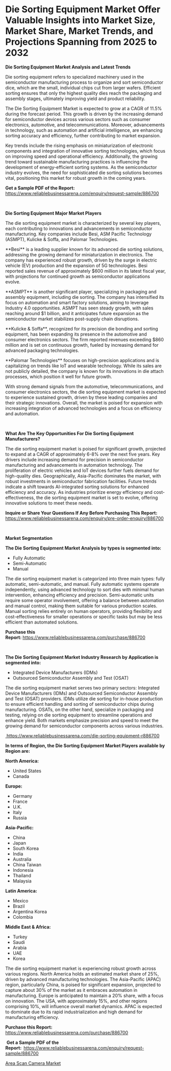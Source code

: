 <p><h1>Die Sorting Equipment Market Offer Valuable Insights into Market Size, Market Share, Market Trends, and Projections Spanning from 2025 to 2032</h1></p><p><strong>Die Sorting Equipment Market Analysis and Latest Trends</strong></p>
<p><p>Die sorting equipment refers to specialized machinery used in the semiconductor manufacturing process to organize and sort semiconductor dice, which are the small, individual chips cut from larger wafers. Efficient sorting ensures that only the highest quality dies reach the packaging and assembly stages, ultimately improving yield and product reliability.</p><p>The Die Sorting Equipment Market is expected to grow at a CAGR of 11.5% during the forecast period. This growth is driven by the increasing demand for semiconductor devices across various sectors such as consumer electronics, automotive, and telecommunications. Moreover, advancements in technology, such as automation and artificial intelligence, are enhancing sorting accuracy and efficiency, further contributing to market expansion.</p><p>Key trends include the rising emphasis on miniaturization of electronic components and integration of innovative sorting technologies, which focus on improving speed and operational efficiency. Additionally, the growing trend toward sustainable manufacturing practices is influencing the development of energy-efficient sorting systems. As the semiconductor industry evolves, the need for sophisticated die sorting solutions becomes vital, positioning this market for robust growth in the coming years.</p></p>
<p><strong>Get a Sample PDF of the Report:&nbsp;</strong> <a href="https://www.reliablebusinessarena.com/enquiry/request-sample/886700?utm_campaign=3531&utm_medium=2&utm_source=Github&utm_content=ia&utm_term=08042025&utm_id=die-sorting-equipment">https://www.reliablebusinessarena.com/enquiry/request-sample/886700</a></p>
<p>&nbsp;</p>
<p><strong>Die Sorting Equipment Major Market Players</strong></p>
<p><p>The die sorting equipment market is characterized by several key players, each contributing to innovations and advancements in semiconductor manufacturing. Key companies include Besi, ASM Pacific Technology (ASMPT), Kulicke & Soffa, and Palomar Technologies.</p><p>**Besi** is a leading supplier known for its advanced die sorting solutions, addressing the growing demand for miniaturization in electronics. The company has experienced robust growth, driven by the surge in electric vehicle (EV) production and the expansion of 5G technologies. Besi reported sales revenue of approximately $600 million in its latest fiscal year, with projections for continued growth as semiconductor applications evolve.</p><p>**ASMPT** is another significant player, specializing in packaging and assembly equipment, including die sorting. The company has intensified its focus on automation and smart factory solutions, aiming to leverage Industry 4.0 opportunities. ASMPT has seen steady growth, with sales reaching around $1 billion, and it anticipates future expansion as the semiconductor market stabilizes post-supply chain disruptions.</p><p>**Kulicke & Soffa**, recognized for its precision die bonding and sorting equipment, has been expanding its presence in the automotive and consumer electronics sectors. The firm reported revenues exceeding $860 million and is set on continuous growth, fueled by increasing demand for advanced packaging technologies.</p><p>**Palomar Technologies** focuses on high-precision applications and is capitalizing on trends like IoT and wearable technology. While its sales are not publicly detailed, the company is known for its innovations in die attach processes, which position it well for future growth.</p><p>With strong demand signals from the automotive, telecommunications, and consumer electronics sectors, the die sorting equipment market is expected to experience sustained growth, driven by these leading companies and their strategic innovations. Overall, the market is poised for expansion with increasing integration of advanced technologies and a focus on efficiency and automation.</p></p>
<p>&nbsp;</p>
<p><strong>What Are The Key Opportunities For Die Sorting Equipment Manufacturers?</strong></p>
<p><p>The die sorting equipment market is poised for significant growth, projected to expand at a CAGR of approximately 6-8% over the next five years. Key drivers include increasing demand for precision in semiconductor manufacturing and advancements in automation technology. The proliferation of electric vehicles and IoT devices further fuels demand for high-quality dies. Geographically, Asia-Pacific dominates the market, with robust investments in semiconductor fabrication facilities. Future trends indicate a shift towards AI-integrated sorting solutions for enhanced efficiency and accuracy. As industries prioritize energy efficiency and cost-effectiveness, the die sorting equipment market is set to evolve, offering innovative solutions to meet these needs.</p></p>
<p><strong>Inquire or Share Your Questions If Any Before Purchasing This Report:</strong> <a href="https://www.reliablebusinessarena.com/enquiry/pre-order-enquiry/886700?utm_campaign=3531&utm_medium=2&utm_source=Github&utm_content=ia&utm_term=08042025&utm_id=die-sorting-equipment">https://www.reliablebusinessarena.com/enquiry/pre-order-enquiry/886700</a></p>
<p>&nbsp;</p>
<p><strong>Market Segmentation</strong></p>
<p><strong>The Die Sorting Equipment Market Analysis by types is segmented into:</strong></p>
<p><ul><li>Fully Automatic</li><li>Semi-Automatic</li><li>Manual</li></ul></p>
<p><p>The die sorting equipment market is categorized into three main types: fully automatic, semi-automatic, and manual. Fully automatic systems operate independently, using advanced technology to sort dies with minimal human intervention, enhancing efficiency and precision. Semi-automatic units require some operator involvement, offering a balance between automation and manual control, making them suitable for various production scales. Manual sorting relies entirely on human operators, providing flexibility and cost-effectiveness for smaller operations or specific tasks but may be less efficient than automated solutions.</p></p>
<p><strong>Purchase this Report:&nbsp;</strong><a href="https://www.reliablebusinessarena.com/purchase/886700?utm_campaign=3531&utm_medium=2&utm_source=Github&utm_content=ia&utm_term=08042025&utm_id=die-sorting-equipment">https://www.reliablebusinessarena.com/purchase/886700</a></p>
<p>&nbsp;</p>
<p><strong>The Die Sorting Equipment Market Industry Research by Application is segmented into:</strong></p>
<p><ul><li>Integrated Device Manufacturers (IDMs)</li><li>Outsourced Semiconductor Assembly and Test (OSAT)</li></ul></p>
<p><p>The die sorting equipment market serves two primary sectors: Integrated Device Manufacturers (IDMs) and Outsourced Semiconductor Assembly and Test (OSAT) providers. IDMs utilize die sorting for in-house production to ensure efficient handling and sorting of semiconductor chips during manufacturing. OSATs, on the other hand, specialize in packaging and testing, relying on die sorting equipment to streamline operations and enhance yield. Both markets emphasize precision and speed to meet the growing demand for semiconductor components across various industries.</p></p>
<p><a href="https://www.reliablebusinessarena.com/die-sorting-equipment-r886700?utm_campaign=3531&utm_medium=2&utm_source=Github&utm_content=ia&utm_term=08042025&utm_id=die-sorting-equipment">&nbsp;https://www.reliablebusinessarena.com/die-sorting-equipment-r886700</a></p>
<p><strong>In terms of Region, the Die Sorting Equipment Market Players available by Region are:</strong></p>
<p>
    <p> <strong> North America: </strong>
        <ul>
            <li>United States</li>
            <li>Canada</li>
        </ul>
        </p> 
    <p> <strong> Europe: </strong>
        <ul>
            <li>Germany</li>
            <li>France</li>
            <li>U.K.</li>
            <li>Italy</li>
            <li>Russia</li>
        </ul>
        </p> 
    <p> <strong> Asia-Pacific: </strong>
        <ul>
            <li>China</li>
            <li>Japan</li>
            <li>South Korea</li>
            <li>India</li>
            <li>Australia</li>
            <li>China Taiwan</li>
            <li>Indonesia</li>
            <li>Thailand</li>
            <li>Malaysia</li>
        </ul>
        </p> 
    <p> <strong> Latin America: </strong>
        <ul>
            <li>Mexico</li>
            <li>Brazil</li>
            <li>Argentina Korea</li>
            <li>Colombia</li>
        </ul>
        </p> 
    <p> <strong> Middle East & Africa: </strong>
        <ul>
            <li>Turkey</li>
            <li>Saudi</li>
            <li>Arabia</li>
            <li>UAE</li>
            <li>Korea</li>
        </ul>
    </p>
    </p>
<p><p>The die sorting equipment market is experiencing robust growth across various regions. North America holds an estimated market share of 25%, driven by advanced manufacturing technologies. The Asia-Pacific (APAC) region, particularly China, is poised for significant expansion, projected to capture about 30% of the market as it embraces automation in manufacturing. Europe is anticipated to maintain a 20% share, with a focus on innovation. The USA, with approximately 15%, and other regions comprising 10%, will influence overall market dynamics. APAC is expected to dominate due to its rapid industrialization and high demand for manufacturing efficiency.</p></p>
<p><strong>Purchase this Report: </strong><a href="https://www.reliablebusinessarena.com/purchase/886700?utm_campaign=3531&utm_medium=2&utm_source=Github&utm_content=ia&utm_term=08042025&utm_id=die-sorting-equipment">https://www.reliablebusinessarena.com/purchase/886700</a></p>
<p>&nbsp;<strong>Get a Sample PDF of the Report:&nbsp;&nbsp;</strong><a href="https://www.reliablebusinessarena.com/enquiry/request-sample/886700?utm_campaign=3531&utm_medium=2&utm_source=Github&utm_content=ia&utm_term=08042025&utm_id=die-sorting-equipment">https://www.reliablebusinessarena.com/enquiry/request-sample/886700</a></p>
<p><strong></strong></p>
<p><p><a href="https://github.com/hiwanatalak/Market-Research-Report-List-1/blob/main/area-scan-camera-market.md?utm_campaign=3531&utm_medium=2&utm_source=Github&utm_content=ia&utm_term=08042025&utm_id=die-sorting-equipment">Area Scan Camera Market</a></p></p>